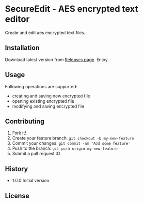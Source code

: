 # SecureEdit - AES encrypted text editor

Create and edit aes encrypted text files. 

## Installation

Download latest version from [Releases page](../../releases). Enjoy.

## Usage

Following operations are supported:
* creating and saving new encrypted file
* opening existing encrypted file
* modifying and saving encrypted file

## Contributing

1. Fork it!
2. Create your feature branch: `git checkout -b my-new-feature`
3. Commit your changes: `git commit -am 'Add some feature'`
4. Push to the branch: `git push origin my-new-feature`
5. Submit a pull request :D

## History

* 1.0.0 Initial version

## License
